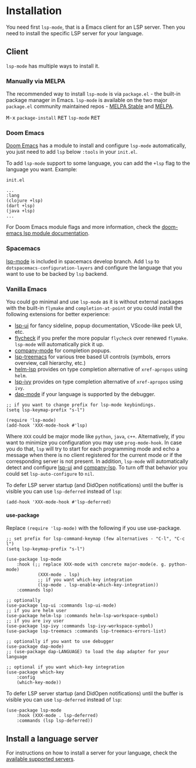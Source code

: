 # Installation

You need first `lsp-mode`, that is a Emacs client for an LSP server.
Then you need to install the specific LSP server for your language.

## Client

`lsp-mode` has multiple ways to install it.

### Manually via MELPA

The recommended way to install `lsp-mode` is via `package.el` - the built-in package manager in Emacs. `lsp-mode` is available on the two major `package.el` community maintained repos - [MELPA Stable](http://stable.melpa.org) and [MELPA](http://melpa.org).

<kbd>M-x</kbd> `package-install` <kbd>RET</kbd> `lsp-mode` <kbd>RET</kbd>

### Doom Emacs

[Doom Emacs](https://github.com/hlissner/doom-emacs) has a module to install and configure `lsp-mode` automatically, you just need to add `lsp` below `:tools` in your `init.el`.

To add `lsp-mode` support to some language, you can add the `+lsp` flag to the language you want. Example:

`init.el`
```elisp
...
:lang
(clojure +lsp)
(dart +lsp)
(java +lsp)
...
```

For Doom Emacs module flags and more information, check the [doom-emacs lsp module documentation](https://github.com/hlissner/doom-emacs/tree/develop/modules/tools/lsp).

### Spacemacs

[lsp-mode](https://emacs-lsp.github.io/lsp-mode) is included in spacemacs develop branch. Add `lsp` to `dotspacemacs-configuration-layers` and configure the language that you want to use to be backed by `lsp` backend.

### Vanilla Emacs
    
You could go minimal and use `lsp-mode` as it is without external packages with the built-in `flymake` and `completion-at-point` or you could install the following extensions for better experience:

- [lsp-ui](https://emacs-lsp.github.io/lsp-ui/#intro) for fancy sideline, popup documentation, VScode-like peek UI, etc.
- [flycheck](https://github.com/flycheck/flycheck) if you prefer the more popular `flycheck` over renewed `flymake`. `lsp-mode` will automatically pick it up.
- [company-mode](https://github.com/company-mode/company-mode) for completion popups.
- [lsp-treemacs](https://github.com/emacs-lsp/lsp-treemacs) for various tree based UI controls (symbols, errors overview, call hierarchy, etc.)
- [helm-lsp](https://github.com/emacs-lsp/helm-lsp) provides on type completion alternative of `xref-apropos` using `helm`.
- [lsp-ivy](https://github.com/emacs-lsp/lsp-ivy) provides on type completion alternative of `xref-apropos` using `ivy`.
- [dap-mode](https://emacs-lsp.github.io/dap-mode) if your language is supported by the debugger.

```elisp
;; if you want to change prefix for lsp-mode keybindings.
(setq lsp-keymap-prefix "s-l")

(require 'lsp-mode)
(add-hook 'XXX-mode-hook #'lsp)
```

Where `XXX` could be major mode like `python`, `java`, `c++`. Alternatively, if you want to minimize you configuration you may use `prog-mode-hook`. In case you do that, `lsp` will try to start for each programming mode and echo a message when there is no client registered for the current mode or if the corresponding server is not present. In addition, `lsp-mode` will automatically detect and configure [lsp-ui](https://emacs-lsp.github.io/lsp-ui) and [company-lsp](https://github.com/tigersoldier/company-lsp). To turn off that behavior you could set `lsp-auto-configure` to `nil`.

To defer LSP server startup (and DidOpen notifications) until the buffer is visible you can use `lsp-deferred` instead of `lsp`:

```elisp
(add-hook 'XXX-mode-hook #'lsp-deferred)
```

#### use-package
    
Replace `(require 'lsp-mode)` with the following if you use use-package.

```elisp
;; set prefix for lsp-command-keymap (few alternatives - "C-l", "C-c l")
(setq lsp-keymap-prefix "s-l")

(use-package lsp-mode
    :hook (;; replace XXX-mode with concrete major-mode(e. g. python-mode)
            (XXX-mode . lsp)
            ;; if you want which-key integration
            (lsp-mode . lsp-enable-which-key-integration))
    :commands lsp)

;; optionally
(use-package lsp-ui :commands lsp-ui-mode)
;; if you are helm user
(use-package helm-lsp :commands helm-lsp-workspace-symbol)
;; if you are ivy user
(use-package lsp-ivy :commands lsp-ivy-workspace-symbol)
(use-package lsp-treemacs :commands lsp-treemacs-errors-list)

;; optionally if you want to use debugger
(use-package dap-mode)
;; (use-package dap-LANGUAGE) to load the dap adapter for your language

;; optional if you want which-key integration
(use-package which-key
    :config
    (which-key-mode))

```

To defer LSP server startup (and DidOpen notifications) until the buffer is visible you can use `lsp-deferred` instead of `lsp`:

```elisp
(use-package lsp-mode
    :hook (XXX-mode . lsp-deferred)
    :commands (lsp lsp-deferred))
```

## Install a language server

For instructions on how to install a server for your language, check the [available supported servers](./languages.md).

